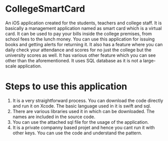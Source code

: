 # CollegeSmartCard
An iOS application created for the students, teachers and college staff. 
It is basically a management application named as smart card which is a virtual card. 
It can be used to pay your bills inside the college premises, from school fees to the lunch money. 
You can use this application for issuing books and getting alerts for returning it. 
It also has a feature where you can daily check your attendance and scores for no just the college but the university scores as well. 
It has various other feature which you can see other than the aforementioned. 
It uses SQL database as it is not a large-scale application.


# Steps to use this application

1) It is a very straightforward process. You can download the code directly and run it on Xcode. The basic language used in it is swift and sql.
2) There are various libraries used it in which can be downloaded. The names are included in the source code.
3) You can use the attached sql file for the usage of the application.
4) It is a private companny based projet and hence you cant run it with other keys. You can use the code and understand the pattern.
